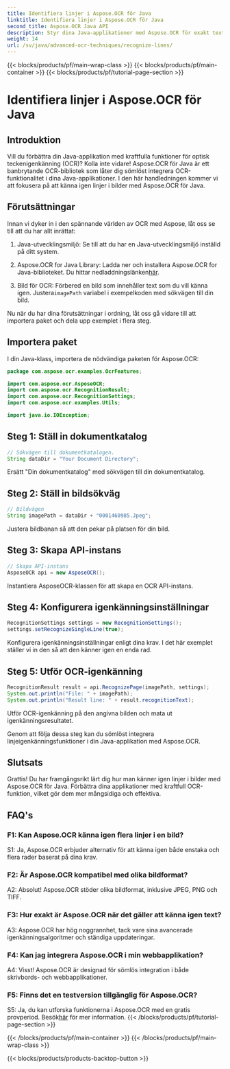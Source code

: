 ```yaml
---
title: Identifiera linjer i Aspose.OCR för Java
linktitle: Identifiera linjer i Aspose.OCR för Java
second_title: Aspose.OCR Java API
description: Styr dina Java-applikationer med Aspose.OCR för exakt textigenkänning. Enkel integration, hög noggrannhet.
weight: 14
url: /sv/java/advanced-ocr-techniques/recognize-lines/
---
```


{{< blocks/products/pf/main-wrap-class >}}
{{< blocks/products/pf/main-container >}}
{{< blocks/products/pf/tutorial-page-section >}}

# Identifiera linjer i Aspose.OCR för Java

## Introduktion

Vill du förbättra din Java-applikation med kraftfulla funktioner för optisk teckenigenkänning (OCR)? Kolla inte vidare! Aspose.OCR för Java är ett banbrytande OCR-bibliotek som låter dig sömlöst integrera OCR-funktionalitet i dina Java-applikationer. I den här handledningen kommer vi att fokusera på att känna igen linjer i bilder med Aspose.OCR för Java.

## Förutsättningar

Innan vi dyker in i den spännande världen av OCR med Aspose, låt oss se till att du har allt inrättat:

1. Java-utvecklingsmiljö: Se till att du har en Java-utvecklingsmiljö inställd på ditt system.

2.  Aspose.OCR for Java Library: Ladda ner och installera Aspose.OCR for Java-biblioteket. Du hittar nedladdningslänken[här](https://releases.aspose.com/ocr/java/).

3.  Bild för OCR: Förbered en bild som innehåller text som du vill känna igen. Justera`imagePath` variabel i exempelkoden med sökvägen till din bild.

Nu när du har dina förutsättningar i ordning, låt oss gå vidare till att importera paket och dela upp exemplet i flera steg.

## Importera paket

I din Java-klass, importera de nödvändiga paketen för Aspose.OCR:

```java
package com.aspose.ocr.examples.OcrFeatures;

import com.aspose.ocr.AsposeOCR;
import com.aspose.ocr.RecognitionResult;
import com.aspose.ocr.RecognitionSettings;
import com.aspose.ocr.examples.Utils;

import java.io.IOException;
```

## Steg 1: Ställ in dokumentkatalog

```java
// Sökvägen till dokumentkatalogen.
String dataDir = "Your Document Directory";
```

Ersätt "Din dokumentkatalog" med sökvägen till din dokumentkatalog.

## Steg 2: Ställ in bildsökväg

```java
// Bildvägen
String imagePath = dataDir + "0001460985.Jpeg";
```

Justera bildbanan så att den pekar på platsen för din bild.

## Steg 3: Skapa API-instans

```java
// Skapa API-instans
AsposeOCR api = new AsposeOCR();
```

Instantiera AsposeOCR-klassen för att skapa en OCR API-instans.

## Steg 4: Konfigurera igenkänningsinställningar

```java
RecognitionSettings settings = new RecognitionSettings();
settings.setRecognizeSingleLine(true);
```

Konfigurera igenkänningsinställningar enligt dina krav. I det här exemplet ställer vi in den så att den känner igen en enda rad.

## Steg 5: Utför OCR-igenkänning

```java
RecognitionResult result = api.RecognizePage(imagePath, settings);
System.out.println("File: " + imagePath);
System.out.println("Result line: " + result.recognitionText);
```

Utför OCR-igenkänning på den angivna bilden och mata ut igenkänningsresultatet.

Genom att följa dessa steg kan du sömlöst integrera linjeigenkänningsfunktioner i din Java-applikation med Aspose.OCR.

## Slutsats

Grattis! Du har framgångsrikt lärt dig hur man känner igen linjer i bilder med Aspose.OCR för Java. Förbättra dina applikationer med kraftfull OCR-funktion, vilket gör dem mer mångsidiga och effektiva.

## FAQ's

### F1: Kan Aspose.OCR känna igen flera linjer i en bild?

S1: Ja, Aspose.OCR erbjuder alternativ för att känna igen både enstaka och flera rader baserat på dina krav.

### F2: Är Aspose.OCR kompatibel med olika bildformat?

A2: Absolut! Aspose.OCR stöder olika bildformat, inklusive JPEG, PNG och TIFF.

### F3: Hur exakt är Aspose.OCR när det gäller att känna igen text?

A3: Aspose.OCR har hög noggrannhet, tack vare sina avancerade igenkänningsalgoritmer och ständiga uppdateringar.

### F4: Kan jag integrera Aspose.OCR i min webbapplikation?

A4: Visst! Aspose.OCR är designad för sömlös integration i både skrivbords- och webbapplikationer.

### F5: Finns det en testversion tillgänglig för Aspose.OCR?

 S5: Ja, du kan utforska funktionerna i Aspose.OCR med en gratis provperiod. Besök[här](https://releases.aspose.com/) för mer information.
{{< /blocks/products/pf/tutorial-page-section >}}

{{< /blocks/products/pf/main-container >}}
{{< /blocks/products/pf/main-wrap-class >}}

{{< blocks/products/products-backtop-button >}}
